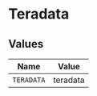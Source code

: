 # Teradata


## Values

| Name       | Value      |
| ---------- | ---------- |
| `TERADATA` | teradata   |